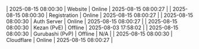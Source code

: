 | 2025-08-15 08:00:30 | Website | Online | 2025-08-15 08:00:27 |
| 2025-08-15 08:00:30 | Registration | Online | 2025-08-15 08:00:27 |
| 2025-08-15 08:00:30 | Auth Server | Online | 2025-08-15 08:00:27 |
| 2025-08-15 08:00:30 | Kezan (PvE) | Offline | 2025-08-03 17:58:02 |
| 2025-08-15 08:00:30 | Gurubashi (PvP) | Offline | N/A |
| 2025-08-15 08:00:30 | Cloudflare | Online | 2025-08-15 08:00:27 |
